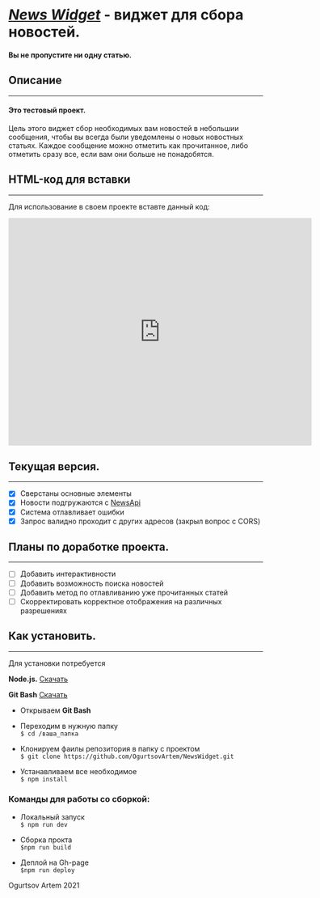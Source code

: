 ***[News Widget](https://ogurtsovartem.github.io/NewsWidget/)*** - виджет для сбора новостей.
========================================

#### Вы не пропустите ни одну статью.

## Описание 
-----------------------------------
#### Это тестовый проект. 
Цель этого виджет сбор необходимых вам новостей в небольшии сообщения, чтобы вы всегда были уведомлены о новых новостных статьях.
Каждое сообщение можно отметить как прочитанное, либо отметить сразу все, если вам они больше не понадобятся.

## HTML-код для вставки
-----------------------------------
Для использование в своем проекте вставте данный код:
<iframe src="https://ogurtsovartem.github.io/NewsWidget/" width="600" height="450" style="border:0;" allowfullscreen="" loading="lazy" name="news-widget" ></iframe>

## Текущая версия.
-----------------------------------
- [x] Сверстаны основные элементы
- [x] Новости подгружаются с [NewsApi](https://newsapi.org/)
- [x] Система отлавливает ошибки
- [x] Запрос валидно проходит с других адресов (закрыл вопрос с CORS)

## Планы по доработке проекта.
-----------------------------------
- [ ] Добавить интерактивности
- [ ] Добавить возможность поиска новостей
- [ ] Добавить метод по отлавливанию уже прочитанных статей
- [ ] Скорректировать корректное отображения на различных разрешениях

## Как установить.
-----------------------------------

Для установки потребуется 

**Node.js.** [Скачать](https://nodejs.org/en/download/)

**Git Bash** [Скачать](https://git-scm.com/downloads)

* Открываем **Git Bash**
* Переходим в нужную папку  
`$ cd /ваша_папка`

* Клонируем фаилы репозитория в папку с проектом  
 `$ git clone https://github.com/OgurtsovArtem/NewsWidget.git`

* Устанавливаем все необходимое  
`$ npm install` 

### Команды для работы со сборкой: 

* Локальный запуск  
`$ npm run dev`

* Сборка прокта   
`$npm run build`

* Деплой на Gh-page  
`$npm run deploy`


Ogurtsov Artem 2021
